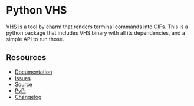 # Python VHS

[VHS] is a tool by [charm] that renders terminal commands into GIFs.
This is a python package that includes VHS binary with all its dependencies,
and a simple API to run those.

[VHS]: https://github.com/charmbracelet/vhs
[charm]: https://charm.sh/

## Resources

- [Documentation](https://python-vhs.readthedocs.io/en/stable/)
- [Issues](https://github.com/taminomara/python-vhs/issues)
- [Source](https://github.com/taminomara/python-vhs/)
- [PyPi](https://pypi.org/project/vhs/)
- [Changelog](https://github.com/taminomara/python-vhs/blob/main/CHANGELOG.md)
